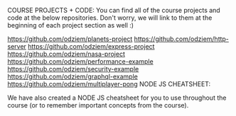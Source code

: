 COURSE PROJECTS + CODE:
You can find all of the course projects and code at the below repositories. Don't worry, we will link to them at the beginning of each project section as well :)

https://github.com/odziem/planets-project
https://github.com/odziem/http-server
https://github.com/odziem/express-project
https://github.com/odziem/nasa-project
https://github.com/odziem/performance-example
https://github.com/odziem/security-example
https://github.com/odziem/graphql-example
https://github.com/odziem/multiplayer-pong
NODE JS CHEATSHEET:

We have also created a NODE JS cheatsheet for you to use throughout the course (or to remember important concepts from the course).